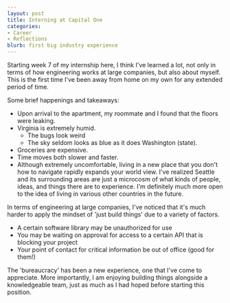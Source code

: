 ```yaml
---
layout: post
title: Interning at Capital One
categories:
- Career
- Reflections
blurb: first big industry experience
---
```


Starting week 7 of my internship here, I think I've learned a lot, not only in terms of how engineering works at large companies, but also about myself. This is the first time I've been away from home on my own for any extended period of time. 

Some brief happenings and takeaways:
- Upon arrival to the apartment, my roommate and I found that the floors were leaking.
- Virginia is extremely humid.
    - The bugs look weird
    - The sky seldom looks as blue as it does Washington (state). 
- Groceries are expensive.
- Time moves both slower and faster.
- Although extremely uncomfortable, living in a new place that you don't how to navigate rapidly expands your world view. I've realized Seattle and its surrounding areas are just a microcosm of what kinds of people, ideas, and things there are to experience. I'm definitely much more open to the idea of living in various other countries in the future.

In terms of engineering at large companies, I've noticed that it's much harder to apply the mindset of 'just build things' due to a variety of factors. 
- A certain software library may be unauthorized for use
- You may be waiting on approval for access to a certain API that is blocking your project
- Your point of contact for critical information be out of office (good for them!)

The 'bureaucracy' has been a new experience, one that I've come to appreciate. More importantly, I am enjoying building things alongside a knowledgeable team, just as much as I had hoped before starting this position. 